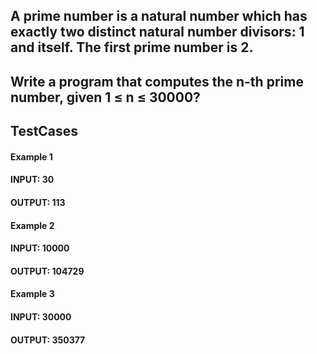 ## A prime number is a natural number which has exactly two distinct natural number divisors: 1 and itself. The first prime number is 2.
## Write a program that computes the n-th prime number, given 1 ≤ n ≤ 30000?

## TestCases

#### Example 1
#### INPUT: 30
#### OUTPUT: 113


#### Example 2
#### INPUT: 10000
#### OUTPUT: 104729

#### Example 3
#### INPUT: 30000
#### OUTPUT: 350377
